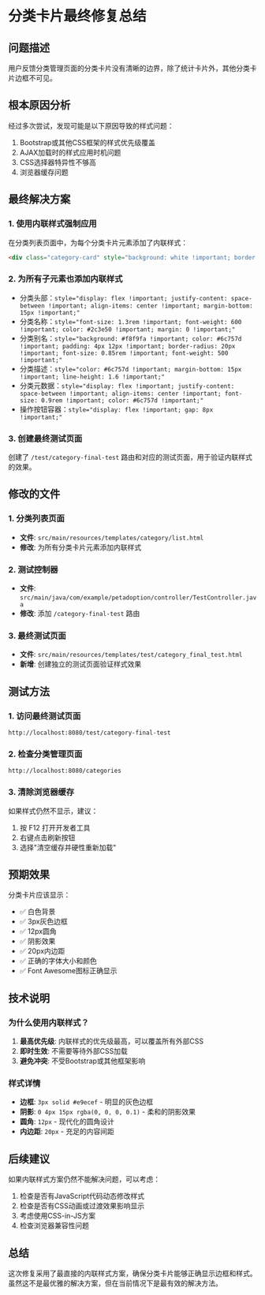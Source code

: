 # 分类卡片最终修复总结

## 问题描述
用户反馈分类管理页面的分类卡片没有清晰的边界，除了统计卡片外，其他分类卡片边框不可见。

## 根本原因分析
经过多次尝试，发现可能是以下原因导致的样式问题：
1. Bootstrap或其他CSS框架的样式优先级覆盖
2. AJAX加载时的样式应用时机问题
3. CSS选择器特异性不够高
4. 浏览器缓存问题

## 最终解决方案

### 1. 使用内联样式强制应用
在分类列表页面中，为每个分类卡片元素添加了内联样式：

```html
<div class="category-card" style="background: white !important; border: 3px solid #e9ecef !important; border-radius: 12px !important; padding: 20px !important; margin-bottom: 20px !important; box-shadow: 0 4px 15px rgba(0, 0, 0, 0.1) !important; display: block !important;">
```

### 2. 为所有子元素也添加内联样式
- 分类头部：`style="display: flex !important; justify-content: space-between !important; align-items: center !important; margin-bottom: 15px !important;"`
- 分类名称：`style="font-size: 1.3rem !important; font-weight: 600 !important; color: #2c3e50 !important; margin: 0 !important;"`
- 分类别名：`style="background: #f8f9fa !important; color: #6c757d !important; padding: 4px 12px !important; border-radius: 20px !important; font-size: 0.85rem !important; font-weight: 500 !important;"`
- 分类描述：`style="color: #6c757d !important; margin-bottom: 15px !important; line-height: 1.6 !important;"`
- 分类元数据：`style="display: flex !important; justify-content: space-between !important; align-items: center !important; font-size: 0.9rem !important; color: #6c757d !important;"`
- 操作按钮容器：`style="display: flex !important; gap: 8px !important;"`

### 3. 创建最终测试页面
创建了 `/test/category-final-test` 路由和对应的测试页面，用于验证内联样式的效果。

## 修改的文件

### 1. 分类列表页面
- **文件**: `src/main/resources/templates/category/list.html`
- **修改**: 为所有分类卡片元素添加内联样式

### 2. 测试控制器
- **文件**: `src/main/java/com/example/petadoption/controller/TestController.java`
- **修改**: 添加 `/category-final-test` 路由

### 3. 最终测试页面
- **文件**: `src/main/resources/templates/test/category_final_test.html`
- **新增**: 创建独立的测试页面验证样式效果

## 测试方法

### 1. 访问最终测试页面
```
http://localhost:8080/test/category-final-test
```

### 2. 检查分类管理页面
```
http://localhost:8080/categories
```

### 3. 清除浏览器缓存
如果样式仍然不显示，建议：
1. 按 F12 打开开发者工具
2. 右键点击刷新按钮
3. 选择"清空缓存并硬性重新加载"

## 预期效果

分类卡片应该显示：
- ✅ 白色背景
- ✅ 3px灰色边框
- ✅ 12px圆角
- ✅ 阴影效果
- ✅ 20px内边距
- ✅ 正确的字体大小和颜色
- ✅ Font Awesome图标正确显示

## 技术说明

### 为什么使用内联样式？
1. **最高优先级**: 内联样式的优先级最高，可以覆盖所有外部CSS
2. **即时生效**: 不需要等待外部CSS加载
3. **避免冲突**: 不受Bootstrap或其他框架影响

### 样式详情
- **边框**: `3px solid #e9ecef` - 明显的灰色边框
- **阴影**: `0 4px 15px rgba(0, 0, 0, 0.1)` - 柔和的阴影效果
- **圆角**: `12px` - 现代化的圆角设计
- **内边距**: `20px` - 充足的内容间距

## 后续建议

如果内联样式方案仍然不能解决问题，可以考虑：
1. 检查是否有JavaScript代码动态修改样式
2. 检查是否有CSS动画或过渡效果影响显示
3. 考虑使用CSS-in-JS方案
4. 检查浏览器兼容性问题

## 总结

这次修复采用了最直接的内联样式方案，确保分类卡片能够正确显示边框和样式。虽然这不是最优雅的解决方案，但在当前情况下是最有效的解决方法。 